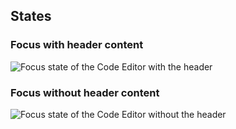 ## States

### Focus with header content

![Focus state of the Code Editor with the header](/assets/components/code-block/code-block-focus-header.png)

### Focus without header content

![Focus state of the Code Editor without the header](/assets/components/code-block/code-block-focus-no-header.png)